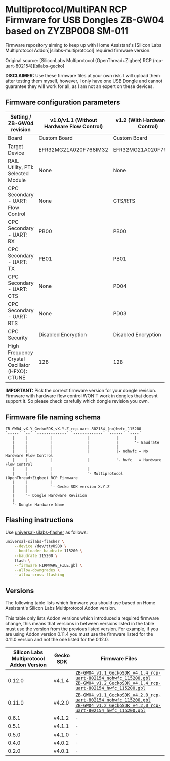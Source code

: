 # Multiprotocol/MultiPAN RCP Firmware for USB Dongles ZB-GW04 based on ZYZBP008 SM-011

Firmware repository aiming to keep up with Home Assistant's [Silicon Labs
Multiprotocol Addon][silabs-multiprotocol] required firmware version.

Original source: [SiliconLabs Multiprotocol (OpenThread+Zigbee) RCP
(rcp-uart-802154)][silabs-gecko]

**DISCLAIMER:** Use these firmware files at your own risk. I will upload them
after testing them myself, however, I only have one USB Dongle and cannot
guarantee they will work for all, as I am not an expert on these devices.

## Firmware configuration parameters

| Setting / ZB-GW04 revision                      | v1.0/v1.1 (Without Hardware Flow Control) | v1.2 (With Hardware Flow Control) |
|-------------------------------------------------|-------------------------------------------|-----------------------------------|
| Board                                           | Custom Board                              | Custom Board                      |
| Target Device                                   | EFR32MG21A020F768IM32                     | EFR32MG21A020F768IM32             |
| RAIL Utility, PTI: Selected Module              | None                                      | None                              |
| CPC Secondary - UART: Flow Control              | None                                      | CTS/RTS                           |
| CPC Secondary - UART: RX                        | PB00                                      | PB00                              |
| CPC Secondary - UART: TX                        | PB01                                      | PB01                              |
| CPC Secondary - UART: CTS                       | None                                      | PD04                              |
| CPC Secondary - UART: RTS                       | None                                      | PD03                              |
| CPC Security                                    | Disabled Encryption                       | Disabled Encryption               |
| High Frequency Crystal Oscillator (HFXO): CTUNE | 128                                       | 128                               |

<!-- commander.exe gbl create rcp-uart-802154....gbl --app rcp-uart-802154....s37 -->

**IMPORTANT:** Pick the correct firmware version for your dongle
revision. Firmware with hardware flow control WON'T work in dongles that doesnt
support it. So please check carefully which dongle revision you own.

## Firmware file naming schema

```
ZB-GW04_vX.Y_GeckoSDK_vX.Y.Z_rcp-uart-802154_(no)hwfc_115200
`-----´ `--´ `-------------´ `-------------´ `------´ `----´
   |     |          |               |            |       |
   |     |          |               |            |       '- Baudrate
   |     |          |               |            |
   |     |          |               |            |- nohwfc = No Hardware Flow Control
   |     |          |               |            '- hwfc   = Hardware Flow Control
   |     |          |               |
   |     |          |               '- Multiprotocol (OpenThread+Zigbee) RCP Firmware
   |     |          |
   |     |          '- Gecko SDK version X.Y.Z
   |     |
   |     '- Dongle Hardware Revision
   |
   '- Dongle Hardware Name
```

## Flashing instructions

Use [universal-silabs-flasher][universal-silabs-flasher] as follows:

```sh
universal-silabs-flasher \
    --device /dev/ttyUSB0 \
    --bootloader-baudrate 115200 \
    --baudrate 115200 \
    flash \
    --firmware FIRMWARE_FILE.gbl \
    --allow-downgrades \
    --allow-cross-flashing
```

[universal-silabs-flasher]: https://github.com/NabuCasa/universal-silabs-flasher

## Versions

The following table lists which firmware you should use based on Home
Assistant's Silicon Labs Multiprotocol Addon version.

This table only lists Addon versions which introduced a required firmware
change, this means that versions in between versions listed in the table must
use the version from the previous listed version. For example, if you are using
Addon version 0.11.4 you must use the firmware listed for the 0.11.0 version and
not the one listed for the 0.12.0.

| Silicon Labs Multiprotocol Addon Version | Gecko SDK | Firmware Files                                                                                                                                                                                                                                                                           |
|------------------------------------------|-----------|------------------------------------------------------------------------------------------------------------------------------------------------------------------------------------------------------------------------------------------------------------------------------------------|
| 0.12.0                                   | v4.1.4    | [`ZB-GW04_v1.1_GeckoSDK_v4.1.4_rcp-uart-802154_nohwfc_115200.gbl`](./firmware/ZB-GW04_v1.1_GeckoSDK_v4.1.4_rcp-uart-802154_nohwfc_115200.gbl)<br />[`ZB-GW04_v1.2_GeckoSDK_v4.1.4_rcp-uart-802154_hwfc_115200.gbl`](./firmware/ZB-GW04_v1.2_GeckoSDK_v4.1.4_rcp-uart-802154_hwfc_115200.gbl) |
| 0.11.0                                   | v4.2.0    | [`ZB-GW04_v1.1_GeckoSDK_v4.2.0_rcp-uart-802154_nohwfc_115200.gbl`](./firmware/ZB-GW04_v1.1_GeckoSDK_v4.2.0_rcp-uart-802154_nohwfc_115200.gbl)<br />[`ZB-GW04_v1.2_GeckoSDK_v4.2.0_rcp-uart-802154_hwfc_115200.gbl`](./firmware/ZB-GW04_v1.2_GeckoSDK_v4.2.0_rcp-uart-802154_hwfc_115200.gbl) |
| 0.6.1                                    | v4.1.2    | `-`                                                                                                                                                                                                                                                                                      |
| 0.5.1                                    | v4.1.1    | `-`                                                                                                                                                                                                                                                                                      |
| 0.5.0                                    | v4.1.0    | `-`                                                                                                                                                                                                                                                                                      |
| 0.4.0                                    | v4.0.2    | `-`                                                                                                                                                                                                                                                                                      |
| 0.2.0                                    | v4.0.1    | `-`                                                                                                                                                                                                                                                                                      |
